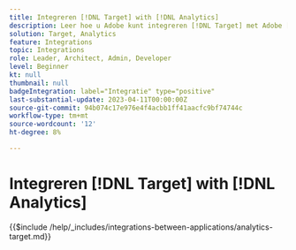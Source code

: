 ```yaml
---
title: Integreren [!DNL Target] with [!DNL Analytics]
description: Leer hoe u Adobe kunt integreren [!DNL Target] met Adobe [!DNL Analytics].
solution: Target, Analytics
feature: Integrations
topic: Integrations
role: Leader, Architect, Admin, Developer
level: Beginner
kt: null
thumbnail: null
badgeIntegration: label="Integratie" type="positive"
last-substantial-update: 2023-04-11T00:00:00Z
source-git-commit: 94b074c17e976e4f4acbb1ff41aacfc9bf74744c
workflow-type: tm+mt
source-wordcount: '12'
ht-degree: 8%

---
```



# Integreren [!DNL Target] with [!DNL Analytics]

{{$include /help/_includes/integrations-between-applications/analytics-target.md}}
